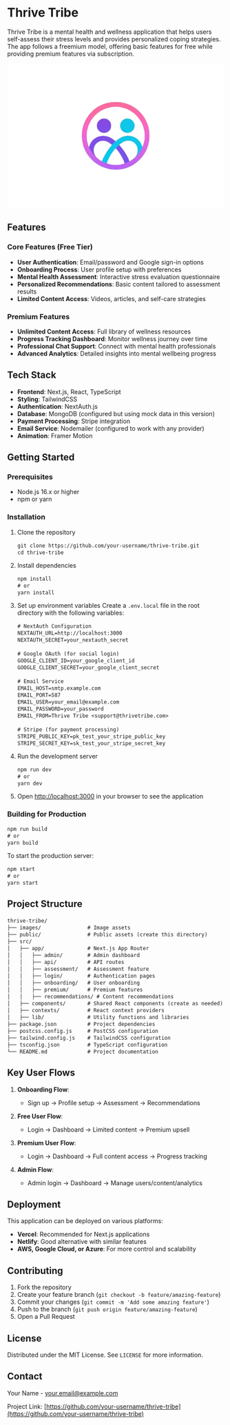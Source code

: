# Thrive Tribe

Thrive Tribe is a mental health and wellness application that helps users self-assess their stress levels and provides personalized coping strategies. The app follows a freemium model, offering basic features for free while providing premium features via subscription.

![Thrive Tribe Logo](./images/logo.png)

## Features

### Core Features (Free Tier)
- **User Authentication**: Email/password and Google sign-in options
- **Onboarding Process**: User profile setup with preferences
- **Mental Health Assessment**: Interactive stress evaluation questionnaire
- **Personalized Recommendations**: Basic content tailored to assessment results
- **Limited Content Access**: Videos, articles, and self-care strategies

### Premium Features
- **Unlimited Content Access**: Full library of wellness resources
- **Progress Tracking Dashboard**: Monitor wellness journey over time
- **Professional Chat Support**: Connect with mental health professionals
- **Advanced Analytics**: Detailed insights into mental wellbeing progress

## Tech Stack

- **Frontend**: Next.js, React, TypeScript
- **Styling**: TailwindCSS
- **Authentication**: NextAuth.js
- **Database**: MongoDB (configured but using mock data in this version)
- **Payment Processing**: Stripe integration
- **Email Service**: Nodemailer (configured to work with any provider)
- **Animation**: Framer Motion

## Getting Started

### Prerequisites
- Node.js 16.x or higher
- npm or yarn

### Installation

1. Clone the repository
   ```
   git clone https://github.com/your-username/thrive-tribe.git
   cd thrive-tribe
   ```

2. Install dependencies
   ```
   npm install
   # or
   yarn install
   ```

3. Set up environment variables
   Create a `.env.local` file in the root directory with the following variables:
   ```
   # NextAuth Configuration
   NEXTAUTH_URL=http://localhost:3000
   NEXTAUTH_SECRET=your_nextauth_secret

   # Google OAuth (for social login)
   GOOGLE_CLIENT_ID=your_google_client_id
   GOOGLE_CLIENT_SECRET=your_google_client_secret

   # Email Service
   EMAIL_HOST=smtp.example.com
   EMAIL_PORT=587
   EMAIL_USER=your_email@example.com
   EMAIL_PASSWORD=your_password
   EMAIL_FROM=Thrive Tribe <support@thrivetribe.com>

   # Stripe (for payment processing)
   STRIPE_PUBLIC_KEY=pk_test_your_stripe_public_key
   STRIPE_SECRET_KEY=sk_test_your_stripe_secret_key
   ```

4. Run the development server
   ```
   npm run dev
   # or
   yarn dev
   ```

5. Open [http://localhost:3000](http://localhost:3000) in your browser to see the application

### Building for Production

```
npm run build
# or
yarn build
```

To start the production server:
```
npm start
# or
yarn start
```

## Project Structure

```
thrive-tribe/
├── images/               # Image assets
├── public/               # Public assets (create this directory)
├── src/
│   ├── app/              # Next.js App Router
│   │   ├── admin/        # Admin dashboard
│   │   ├── api/          # API routes
│   │   ├── assessment/   # Assessment feature
│   │   ├── login/        # Authentication pages
│   │   ├── onboarding/   # User onboarding
│   │   ├── premium/      # Premium features
│   │   ├── recommendations/ # Content recommendations
│   ├── components/       # Shared React components (create as needed)
│   ├── contexts/         # React context providers
│   ├── lib/              # Utility functions and libraries
├── package.json          # Project dependencies
├── postcss.config.js     # PostCSS configuration
├── tailwind.config.js    # TailwindCSS configuration
├── tsconfig.json         # TypeScript configuration
└── README.md             # Project documentation
```

## Key User Flows

1. **Onboarding Flow**:
   - Sign up → Profile setup → Assessment → Recommendations

2. **Free User Flow**:
   - Login → Dashboard → Limited content → Premium upsell

3. **Premium User Flow**:
   - Login → Dashboard → Full content access → Progress tracking

4. **Admin Flow**:
   - Admin login → Dashboard → Manage users/content/analytics

## Deployment

This application can be deployed on various platforms:

- **Vercel**: Recommended for Next.js applications
- **Netlify**: Good alternative with similar features
- **AWS, Google Cloud, or Azure**: For more control and scalability

## Contributing

1. Fork the repository
2. Create your feature branch (`git checkout -b feature/amazing-feature`)
3. Commit your changes (`git commit -m 'Add some amazing feature'`)
4. Push to the branch (`git push origin feature/amazing-feature`)
5. Open a Pull Request

## License

Distributed under the MIT License. See `LICENSE` for more information.

## Contact

Your Name - your.email@example.com

Project Link: [https://github.com/your-username/thrive-tribe](https://github.com/your-username/thrive-tribe)
